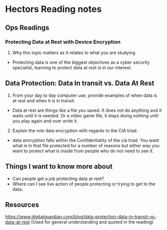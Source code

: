 # Hectors Reading notes


## Ops Readings


###  Protecting Data at Rest with Device Encryption

1. Why this topic matters as it relates to what you are studying

- Protecting data is one of the biggest objectives as a cyber security specialist, learning to protect data at rest is in our interest.

## Data Protection: Data In transit vs. Data At Rest

1. From your day to day computer use, provide examples of when data is at rest and when it is in transit.

- Data at rest are things like a file you saved. It does not do anything and it waits until it is needed. Or a video game file, it stays doing nothing until you play again and over write it.

2. Explain the role data encryption with regards to the CIA triad.

- data encryption falls within the Confidentiality of the cia triad. You want what is in that file protected for a number of reasons but either way you want to protect what is inside from people who do not need to see it.

## Things I want to know more about

- Can people get a job protecting data at rest?
- Where can I see live action of people protecting or trying to get to the data.

## Resources

https://www.digitalguardian.com/blog/data-protection-data-in-transit-vs-data-at-rest
(Used for general understanding and quoted in the reading)
